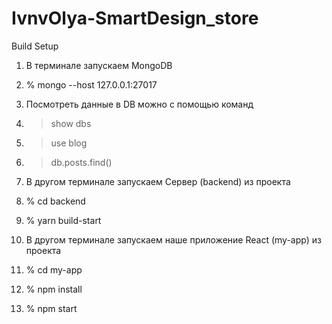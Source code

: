 # IvnvOlya-SmartDesign_store

Build Setup
1. В терминале запускаем MongoDB
2. % mongo --host 127.0.0.1:27017
3. Посмотреть данные в DB можно с помощью команд
4. >show dbs
5. > use blog
6. > db.posts.find()

7. В другом терминале запускаем Сервер (backend) из проекта
8. % cd backend
9. % yarn build-start

10. В другом терминале запускаем наше приложение React (my-app) из проекта
11. % cd my-app
12. % npm install
13. % npm start  
